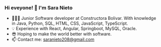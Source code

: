 ### Hi eveyone! 👋 I'm Sara Nieto

- 👩🏻‍💻 Junior Software developer at Constructora Bolivar. With knowledge in Java, Python, SQL, HTML, CSS, JavaScript, TypeScript.
- 💡 Experience with React, Angular, Springboot, MySQL, Oracle.
- 😎 Hoping to make the world better with software. 
- 📫 Contact me: saranieto208@gmail.com


